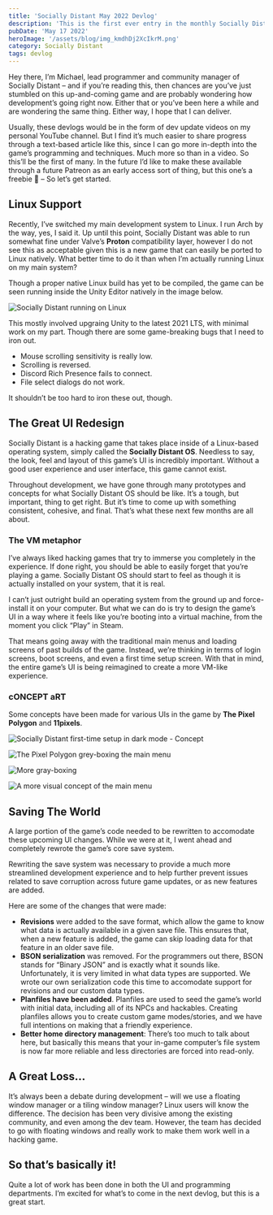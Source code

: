 ```yaml
---
title: 'Socially Distant May 2022 Devlog'
description: 'This is the first ever entry in the monthly Socially Distant Devlog series.'
pubDate: 'May 17 2022'
heroImage: '/assets/blog/img_kmdhDj2XcIkrM.png'
category: Socially Distant
tags: devlog
---
```


Hey there, I’m Michael, lead programmer and community manager of  Socially Distant – and if you’re reading this, then chances are you’ve  just stumbled on this up-and-coming game and are probably wondering how  development’s going right now. Either that or you’ve been here a while  and are wondering the same thing. Either way, I hope that I can deliver.

Usually, these devlogs would be in the form of dev update videos on  my personal YouTube channel. But I find it’s much easier to share  progress through a text-based article like this, since I can go more  in-depth into the game’s programming and techniques. Much more so than  in a video. So this’ll be the first of many. In the future I’d like to  make these available through a future Patreon as an early access sort of  thing, but this one’s a freebie 🙂 – So let’s get started.

## Linux Support
Recently, I’ve switched my main development system to Linux. I run  Arch by the way, yes, I said it. Up until this point, Socially Distant was able to run somewhat fine under Valve’s **Proton** compatibility layer, however I do not see this as acceptable given this  is a new game that can easily be ported to Linux natively. What better  time to do it than when I’m actually running Linux on my main system?

Though a proper native Linux build has yet to be compiled, the game  can be seen running inside the Unity Editor natively in the image below.

![Socially Distant running on Linux](/assets/blog/img_xOAJvs5WsHbTJ.png)

This mostly involved upgraing Unity to the latest 2021 LTS, with  minimal work on my part. Though there are some game-breaking bugs that I  need to iron out.

 - Mouse scrolling sensitivity is really low.
 - Scrolling is reversed.
 - Discord Rich Presence fails to connect.
 - File select dialogs do not work.

It shouldn’t be too hard to iron these out, though.

## The Great UI Redesign
Socially Distant is a hacking game that takes place inside of a Linux-based operating system, simply called the **Socially Distant OS**. Needless to say, the look, feel and layout of this game’s UI is incredibly important. Without a good user experience and user interface, this game cannot exist.

Throughout development, we have gone through many prototypes and  concepts for what Socially Distant OS should be like. It’s a tough, but  important, thing to get right. But it’s time to come up with something  consistent, cohesive, and final. That’s what these next few months are  all about.

### The VM metaphor
I’ve always liked hacking games that try to immerse you completely in  the experience. If done right, you should be able to easily forget that  you’re playing a game. Socially Distant OS should start to feel as  though it is actually installed on your system, that it is real.

I can’t just outright build an operating system from the ground up  and force-install it on your computer. But what we can do is try to  design the game’s UI in a way where it feels like you’re booting into a  virtual machine, from the moment you click “Play” in Steam.

That means going away with the traditional main menus and loading  screens of past builds of the game. Instead, we’re thinking in terms of  login screens, boot screens, and even a first time setup screen. With  that in mind, the entire game’s UI is being reimagined to create a more  VM-like experience.

### cONCEPT aRT
Some concepts have been made for various UIs in the game by **The Pixel Polygon** and **11pixels**.

![Socially Distant first-time setup in dark mode - Concept](/assets/blog/img_xEaeILJT4fuae.png)

![The Pixel Polygon grey-boxing the main menu](/assets/blog/img_2ndhSc0ILi9Re.png)

![More gray-boxing](/assets/blog/img_nAklKcwXUrsOA.png)

![A more visual concept of the main menu](/assets/blog/img_c4fZ8SHG8DJ4h.png)

## Saving The World
A large portion of the game’s code needed to be rewritten to  accomodate these upcoming UI changes. While we were at it, I went ahead  and completely rewrote the game’s core save system.

Rewriting the save system was necessary to provide a much more  streamlined development experience and to help further prevent issues  related to save corruption across future game updates, or as new  features are added.

Here are some of the changes that were made:

 - **Revisions** were added to the save format, which allow the game to know what data is actually available in a given save file. This ensures that, when a new feature is added, the game can skip loading data for that feature in an older save file.
 - **BSON serialization** was removed. For the programmers out there, BSON stands for “Binary JSON” and is exactly what it sounds like. Unfortunately, it is very limited in what data types are supported. We wrote our own serialization code this time to accomodate support for revisions and our custom data types.
 - **Planfiles have been added**. Planfiles are used to seed the game’s world with initial data, including all of its NPCs and hackables. Creating planfiles allows you to create custom game modes/stories, and we have full intentions on making that a friendly experience.
 - **Better home directory management**: There’s too much to talk about here, but basically this means that your in-game computer’s file system is now far more reliable and less directories are forced into read-only.

## A Great Loss…
It’s always been a debate during development – will we use a floating  window manager or a tiling window manager? Linux users will know the  difference. The decision has been very divisive among the existing  community, and even among the dev team. However, the team has decided to  go with floating windows and really work to make them work well in a  hacking game.

## So that’s basically it!
Quite a lot of work has been done in both the UI and programming  departments. I’m excited for what’s to come in the next devlog, but this  is a great start.